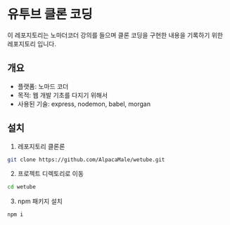 # 유투브 클론 코딩

이 레포지토리는 노마더코더 강의를 들으며 클론 코딩을 구현한 내용을 기록하기 위한 레포지토리 입니다.

## 개요

- 플랫폼: 노마드 코더
- 목적: 웹 개발 기초를 다지기 위해서
- 사용된 기술: express, nodemon, babel, morgan

## 설치

1. 레포지토리 클론론

```bash
git clone https://github.com/AlpacaMale/wetube.git
```

2. 프로젝트 디렉토리로 이동

```bash
cd wetube
```

3. npm 패키지 설치

```bash
npm i
```
